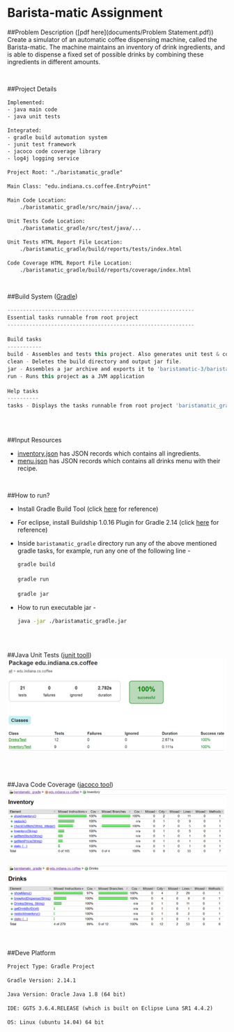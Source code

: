 # Barista-matic Assignment

##Problem Description  ([pdf here](documents/Problem Statement.pdf))
Create a simulator of an automatic coffee dispensing machine, called the Barista-matic. The machine maintains an inventory of drink ingredients, and is able to dispense a fixed set of possible drinks by combining these ingredients in different amounts.

<br>

##Project Details
```
Implemented:
- java main code
- java unit tests

Integrated:
- gradle build automation system
- junit test framework
- jacoco code coverage library
- log4j logging service

Project Root: "./baristamatic_gradle"

Main Class: "edu.indiana.cs.coffee.EntryPoint"

Main Code Location:
	./baristamatic_gradle/src/main/java/...

Unit Tests Code Location:
	./baristamatic_gradle/src/test/java/...

Unit Tests HTML Report File Location:
	./baristamatic_gradle/build/reports/tests/index.html
	
Code Coverage HTML Report File Location:
	./baristamatic_gradle/build/reports/coverage/index.html

```


<br>

##Build System  ([Gradle](https://discuss.gradle.org/t/gradle-2-14-released/18040))

```gradle
------------------------------------------------------------
Essential tasks runnable from root project
------------------------------------------------------------

Build tasks
-----------
build - Assembles and tests this project. Also generates unit test & code coverage reports.
clean - Deletes the build directory and output jar file.
jar - Assembles a jar archive and exports it to 'baristamatic-3/baristamatic_gradle/'.
run - Runs this project as a JVM application

Help tasks
----------
tasks - Displays the tasks runnable from root project 'baristamatic_gradle'.

```

<br><br>

##Input Resources
  - [inventory.json](baristamatic_gradle/res/inventory.json) has JSON records which contains all ingredients.
  - [menu.json](baristamatic_gradle/res/menu.json) has JSON records which contains all drinks menu with their recipe.

<br>

##How to run?
- Install Gradle Build Tool (click [here](https://www.javacodegeeks.com/2013/04/how-to-install-gradle-2.html) for reference)
- For eclipse, install Buildship 1.0.16 Plugin for Gradle 2.14 (click [here](https://projects.eclipse.org/projects/tools.buildship/releases/1.0.16) for reference)

- Inside ```baristamatic_gradle``` directory run any of the above mentioned gradle tasks, for example, run any one of the following line - 
  ```bash
  gradle build

  gradle run

  gradle jar
  ```
- How to run executable jar -

  ```bash
  java -jar ./baristamatic_gradle.jar
  ```
    

<br><br>

##Java Unit Tests   ([junit tooll](http://junit.org/junit4/))
![Java Unit Testing Report](documents/images/junit.png)

<br><br>

##Java Code Coverage  ([jacoco tool](http://www.eclemma.org/jacoco/))
![Java Code Coverage Report: Inventory](documents/images/jacoco-edu.indiana.cs.coffee.Inventory.PNG)
<br><br>
![Java Code Coverage Report: Drinks](documents/images/jacoco-edu.indiana.cs.coffee.Drinks.PNG)

<br>

##Deve Platform
```
Project Type: Gradle Project

Gradle Version: 2.14.1

Java Version: Oracle Java 1.8 (64 bit)

IDE: GGTS 3.6.4.RELEASE (which is built on Eclipse Luna SR1 4.4.2)

OS: Linux (ubuntu 14.04) 64 bit
```
